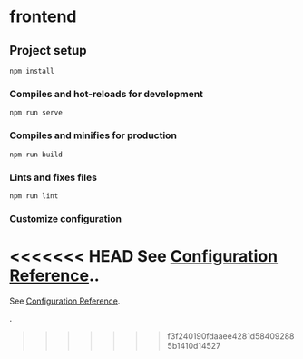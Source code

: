 # frontend

## Project setup
```
npm install
```

### Compiles and hot-reloads for development
```
npm run serve
```

### Compiles and minifies for production
```
npm run build
```

### Lints and fixes files
```
npm run lint
```

### Customize configuration
<<<<<<< HEAD
See [Configuration Reference](https://cli.vuejs.org/config/)..
=======
See [Configuration Reference](https://cli.vuejs.org/config/).

.
>>>>>>> f3f240190fdaaee4281d584092885b1410d14527
